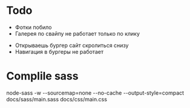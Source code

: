 
# Todo
- Фотки побило
- Галерея по свайпу не работает только по клику
+ Открываешь бургер сайт скролиться снизу
+ Навигация в бургеры не работает

# Complile sass
node-sass -w --sourcemap=none --no-cache --output-style=compact docs/sass/main.sass docs/css/main.css